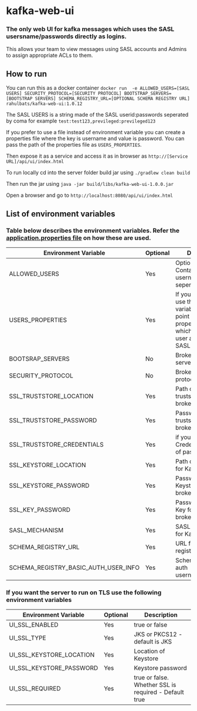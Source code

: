 # kafka-web-ui
### The only web UI for kafka messages which uses the SASL usersname/passwords directly as logins.
This allows your team to view messages using SASL accounts and Admins to assign appropriate ACLs to them.

## How to run

You can run this as a docker container `docker run  -e ALLOWED_USERS=[SASL USERS] SECURITY_PROTOCOL=[SECURITY PROTOCOL] BOOTSTRAP_SERVERS=[BOOTSTRAP SERVERS] SCHEMA_REGISTRY_URL=[OPTIONAL SCHEMA REGISTRY URL] rahulbats/kafka-web-ui:1.0.12` 


The SASL USERS is a string made of the SASL userid:passwords seperated by coma for example `test:test123,previleged:previleged123` 

If you prefer to use a file instead of environment variable you can create a properties file where the key is username and value is password.
You can pass the path of the properties file as `USERS_PROPERTIES`.

Then expose it as a service and access it as in browser as `http://[Service URL]/api/ui/index.html`

To run locally cd into the server folder build jar using `./gradlew clean build`

Then run the jar using `java -jar build/libs/kafka-web-ui-1.0.0.jar`

Open a browser and go to `http://localhost:8080/api/ui/index.html`

## List of environment variables
### Table below describes the environment variables. Refer the [application.properties file](server/src/main/resources/application.properties) on how these are used.
| Environment Variable | Optional | Description |
| --- | --- | --- |
| ALLOWED_USERS | Yes | Optional String Containing SASL username:password seperated by comas |
| USERS_PROPERTIES | Yes | If you dont want to use the above variable you can point to the path of properties file, which has key as user and value as SASL password |
| BOOTSRAP_SERVERS | No | Broker bootstrap servers |
| SECURITY_PROTOCOL | No | Broker security protocol |
| SSL_TRUSTSTORE_LOCATION | Yes | Path of the truststore for Kafka broker |
| SSL_TRUSTSTORE_PASSWORD | Yes | Password of the truststore for Kafka broker |
| SSL_TRUSTSTORE_CREDENTIALS | Yes | if you want to use Credential instead of password |
| SSL_KEYSTORE_LOCATION | Yes | Path of the Keystore for Kafka broker |
| SSL_KEYSTORE_PASSWORD | Yes | Password of the Keystore for Kafka broker |
| SSL_KEY_PASSWORD | Yes | Password of the Key for Kafka broker |
| SASL_MECHANISM | Yes | SASL mechanism for Kafka broker |
| SCHEMA_REGISTRY_URL | Yes | URL for schema registry |
| SCHEMA_REGISTRY_BASIC_AUTH_USER_INFO | Yes | Schema registry auth username:password | 


### If you want the server to run on TLS use the following environment variables
| Environment Variable | Optional | Description |
| --- | --- | --- |
| UI_SSL_ENABLED | Yes | true or false |
| UI_SSL_TYPE | Yes | JKS or PKCS12 - default is JKS |
| UI_SSL_KEYSTORE_LOCATION | Yes | Location of Keystore |
| UI_SSL_KEYSTORE_PASSWORD | Yes | Keystore password |
| UI_SSL_REQUIRED | Yes | true or false. Whether SSL is required - Default true |

